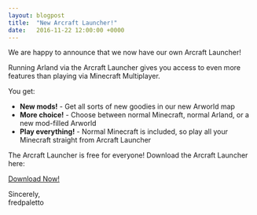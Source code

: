 ```yaml
---
layout: blogpost
title:  "New Arcraft Launcher!"
date:   2016-11-22 12:00:00 +0000
---
```


We are happy to announce that we now have our own Arcraft Launcher!

Running Arland via the Arcraft Launcher gives you access to even more features than playing via Minecraft Multiplayer.

You get:
- **New mods!** - Get all sorts of new goodies in our new Arworld map
- **More choice!** - Choose between normal Minecraft, normal Arland, or a new mod-filled Arworld
- **Play everything!** - Normal Minecraft is included, so play all your Minecraft straight from Arcraft Launcher

The Arcraft Launcher is free for everyone! Download the Arcraft Launcher here:

<a class="waves-effect waves-light btn-large" href="../arlandw2/download" target="_blank">Download Now!</a>


Sincerely,  
fredpaletto